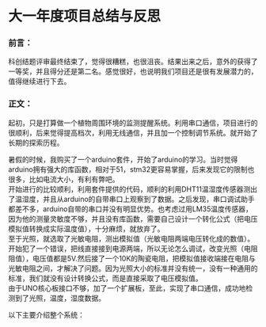 #  大一年度项目总结与反思
### 前言：
科创结题评审最终结束了，觉得很糟糕，也很沮丧。结果出来之后，意外的获得了一等奖，并且得分还是第二名。感觉很好，也说明我们项目还是很有发展潜力的，值得继续进行下去。  
###  正文：
起初，只是打算做一个植物周围环境的监测提醒系统。利用串口通信，项目进行的很顺利，后来觉得提高档次，利用无线通信，并且加一个控制调节系统。就开始了长期的探索历程。    

暑假的时候，我购买了一个arduino套件，开始了arduino的学习。当时觉得arduino拥有强大的库函数，相对于51，stm32更容易掌握，后来发现它的限制也很多，比如电流大小，有利有弊吧。  
开始进行的比较顺利，利用套件提供的代码，顺利的利用DHT11温湿度传感器测出了温湿度，并且从arduino的自带串口上观察到了数据。之后发现，串口调试助手都差不多，arduino自带的串口并没有明显优势。也考虑过用LM35温度传感器，因为他的测量灵敏度不够，并且没有库函数，需要自己设计一个转化公式（把电压模拟值转换成实际温度值），十分麻烦，就放弃了。  
至于光照，就选取了光敏电阻，测出模拟值（光敏电阻两端电压转化成的数值）。开始犯了一个错误，把线直接接到电源两端，所以无论怎么调试，改变光照（电阻阻值），电压值都是5V.然后接了一个10K的陶瓷电阻，把模拟值接收端接在电阻与光敏电阻之间，才解决了问题。因为光照大小的标准并没有统一，没有一种通用的标准，我们就没有设计转换公式，而是直接采取了电压模拟值。  
由于UNO核心板接口不够，加了一个扩展板，至此，实现了串口通信，成功地检测到了光照，温度，湿度数据。






以下主要介绍整个系统：
